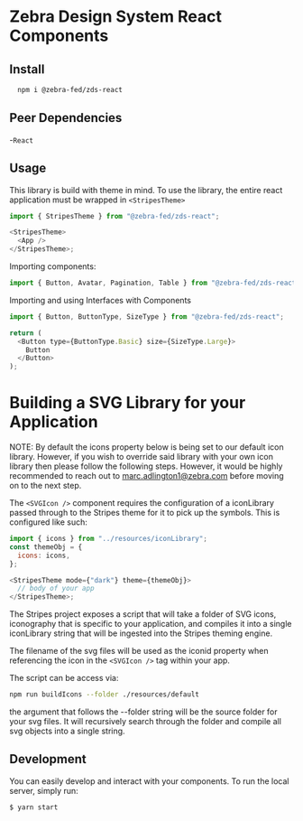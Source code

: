 # Zebra Design System React Components

## Install

```bash
  npm i @zebra-fed/zds-react
```

## Peer Dependencies

-`React`

## Usage

This library is build with theme in mind. To use the library, the entire react application must be wrapped in `<StripesTheme>`

```js
import { StripesTheme } from "@zebra-fed/zds-react";

<StripesTheme>
  <App />
</StripesTheme>;
```

Importing components:

```js
import { Button, Avatar, Pagination, Table } from "@zebra-fed/zds-react";
```

Importing and using Interfaces with Components

```js
import { Button, ButtonType, SizeType } from "@zebra-fed/zds-react";

return (
  <Button type={ButtonType.Basic} size={SizeType.Large}>
    Button
  </Button>
);
```

# Building a SVG Library for your Application

NOTE: By default the icons property below is being set to our default icon library. However, if you wish to override said library with your own icon library then please follow the following steps. However, it would be highly recommended to reach out to marc.adlington1@zebra.com before moving on to the next step.

The `<SVGIcon />` component requires the configuration of a iconLibrary passed through to the Stripes theme for it to pick up the symbols. This is configured like such:

```javascript
import { icons } from "../resources/iconLibrary";
const themeObj = {
  icons: icons,
};

<StripesTheme mode={"dark"} theme={themeObj}>
  // body of your app
</StripesTheme>;
```

The Stripes project exposes a script that will take a folder of SVG icons, iconography that is specific to your application, and compiles it into a single iconLibrary string that will be ingested into the Stripes theming engine.

The filename of the svg files will be used as the iconid property when referencing the icon in the `<SVGIcon />` tag within your app.

The script can be access via:

```bash
npm run buildIcons --folder ./resources/default
```

the argument that follows the --folder string will be the source folder for your svg files. It will recursively search through the folder and compile all svg objects into a single string.

## Development

You can easily develop and interact with your components. To run the local server, simply run:

```bash
$ yarn start
```
